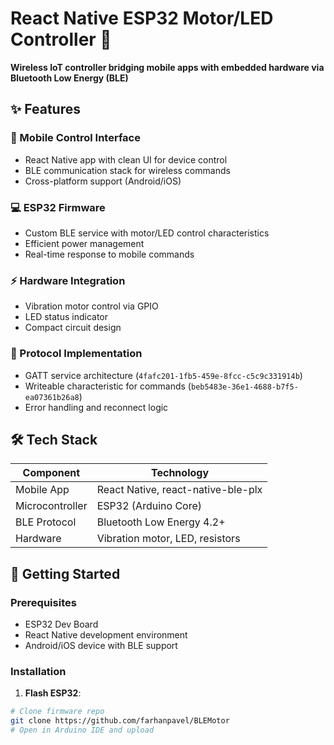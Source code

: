 # React Native ESP32 Motor/LED Controller 🚀

**Wireless IoT controller bridging mobile apps with embedded hardware via Bluetooth Low Energy (BLE)**


## ✨ Features

### 📱 Mobile Control Interface
- React Native app with clean UI for device control
- BLE communication stack for wireless commands
- Cross-platform support (Android/iOS)

### 💻 ESP32 Firmware
- Custom BLE service with motor/LED control characteristics
- Efficient power management
- Real-time response to mobile commands

### ⚡ Hardware Integration
- Vibration motor control via GPIO
- LED status indicator
- Compact circuit design

### 🔌 Protocol Implementation
- GATT service architecture (`4fafc201-1fb5-459e-8fcc-c5c9c331914b`)
- Writeable characteristic for commands (`beb5483e-36e1-4688-b7f5-ea07361b26a8`)
- Error handling and reconnect logic

## 🛠️ Tech Stack
| Component       | Technology |
|-----------------|------------|
| Mobile App      | React Native, react-native-ble-plx |
| Microcontroller | ESP32 (Arduino Core) |
| BLE Protocol    | Bluetooth Low Energy 4.2+ |
| Hardware        | Vibration motor, LED, resistors |

## 🚀 Getting Started

### Prerequisites
- ESP32 Dev Board
- React Native development environment
- Android/iOS device with BLE support

### Installation
1. **Flash ESP32**:
```bash
# Clone firmware repo
git clone https://github.com/farhanpavel/BLEMotor
# Open in Arduino IDE and upload
